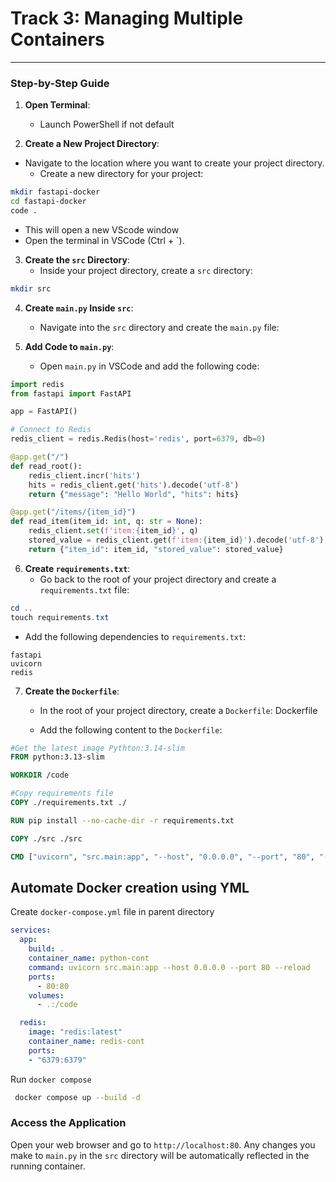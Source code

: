 # Track 3: Managing Multiple Containers
___

### Step-by-Step Guide

1. **Open Terminal**:
   - Launch PowerShell if not default

2. **Create a New Project Directory**:
 - Navigate to the location where you want to create your project directory.
   - Create a new directory for your project:
   
```sh
mkdir fastapi-docker
cd fastapi-docker
code .
```
- This will open a new VScode window
- Open the terminal in VSCode (Ctrl + `).

3. **Create the `src` Directory**:
   - Inside your project directory, create a `src` directory:
```sh
mkdir src
```

4. **Create `main.py` Inside `src`**:
   - Navigate into the `src` directory and create the `main.py` file:

5. **Add Code to `main.py`**:
   - Open `main.py` in VSCode and add the following code:
   
```python
import redis
from fastapi import FastAPI

app = FastAPI()

# Connect to Redis
redis_client = redis.Redis(host='redis', port=6379, db=0)

@app.get("/")
def read_root():
    redis_client.incr('hits')
    hits = redis_client.get('hits').decode('utf-8')
    return {"message": "Hello World", "hits": hits}

@app.get("/items/{item_id}")
def read_item(item_id: int, q: str = None):
    redis_client.set(f'item:{item_id}', q)
    stored_value = redis_client.get(f'item:{item_id}').decode('utf-8')
    return {"item_id": item_id, "stored_value": stored_value}
```

6. **Create `requirements.txt`**:
   - Go back to the root of your project directory and create a `requirements.txt` file:
```powershell
cd ..
touch requirements.txt
```
   - Add the following dependencies to `requirements.txt`:
```
fastapi
uvicorn
redis
```

7. **Create the `Dockerfile`**:
   - In the root of your project directory, create a `Dockerfile`:
Dockerfile

   - Add the following content to the `Dockerfile`:
```Dockerfile
#Get the latest image Pythton:3.14-slim
FROM python:3.13-slim

WORKDIR /code

#Copy requirements file
COPY ./requirements.txt ./

RUN pip install --no-cache-dir -r requirements.txt

COPY ./src ./src

CMD ["uvicorn", "src.main:app", "--host", "0.0.0.0", "--port", "80", "--reload"]
```


## Automate Docker creation using YML

Create `docker-compose.yml` file in parent directory 

```yml
services:
  app:
    build: .
    container_name: python-cont
    command: uvicorn src.main:app --host 0.0.0.0 --port 80 --reload
    ports:
      - 80:80
    volumes:
      - .:/code

  redis:
    image: "redis:latest"
    container_name: redis-cont
    ports:
    - "6379:6379"
```

Run `docker compose`

```sh
 docker compose up --build -d
 ```


### Access the Application

Open your web browser and go to `http://localhost:80`. Any changes you make to `main.py` in the `src` directory will be automatically reflected in the running container.